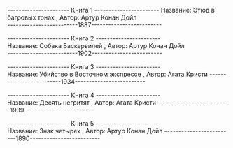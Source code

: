 ---------------------- Книга 1 -----------------------
Название: Этюд в багровых тонах , Автор: Артур Конан Дойл     
-------------------------1887-------------------------        

---------------------- Книга 2 -----------------------        
Название: Собака Баскервилей , Автор: Артур Конан Дойл        
-------------------------1902-------------------------        

---------------------- Книга 3 -----------------------        
Название: Убийство в Восточном экспрессе , Автор: Агата Кристи
-------------------------1934-------------------------        

---------------------- Книга 4 -----------------------        
Название: Десять негритят , Автор: Агата Кристи
-------------------------1939-------------------------        

---------------------- Книга 5 -----------------------        
Название: Знак четырех , Автор: Артур Конан Дойл
-------------------------1890-------------------------        
